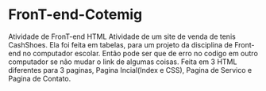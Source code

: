 # FronT-end-Cotemig
Atividade de FronT-end HTML
Atividade de um site de venda de tenis CashShoes.
Ela foi feita em tabelas, para um projeto da disciplina de Front-end no computador escolar.
Então pode ser que de erro no codigo em outro computador se não mudar o link de algumas coisas.
Feita em 3 HTML diferentes para 3 paginas, Pagina Incial(Index e CSS), Pagina de Servico e Pagina de Contato.
